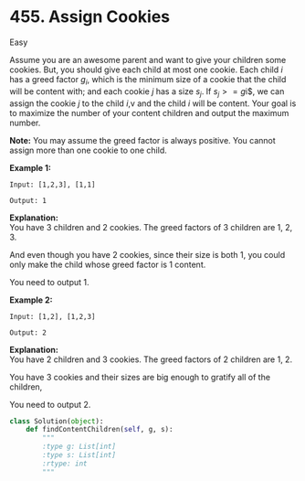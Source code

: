 # 455. Assign Cookies
Easy

Assume you are an awesome parent and want to give your children some cookies. 
But, you should give each child at most one cookie. Each child $i$ has a greed factor $g_i$, 
which is the minimum size of a cookie that the child will be content with; 
and each cookie $j$ has a size $s_j$. If $s_j >= g$i$, we can assign the cookie $j$ to the child $i$,v
and the child $i$ will be content. Your goal is to maximize the number of your content children 
and output the maximum number.

**Note:**
You may assume the greed factor is always positive. 
You cannot assign more than one cookie to one child.

**Example 1:** <br>
```
Input: [1,2,3], [1,1]

Output: 1
```

**Explanation:** <br>
You have 3 children and 2 cookies. The greed factors of 3 children are 1, 2, 3. 

And even though you have 2 cookies, since their size is both 1, 
you could only make the child whose greed factor is 1 content.

You need to output 1.

**Example 2:** <br>
```
Input: [1,2], [1,2,3]

Output: 2
```

**Explanation:** <br>
You have 2 children and 3 cookies. The greed factors of 2 children are 1, 2. 

You have 3 cookies and their sizes are big enough to gratify all of the children, 

You need to output 2.

```python
class Solution(object):
    def findContentChildren(self, g, s):
        """
        :type g: List[int]
        :type s: List[int]
        :rtype: int
        """
```